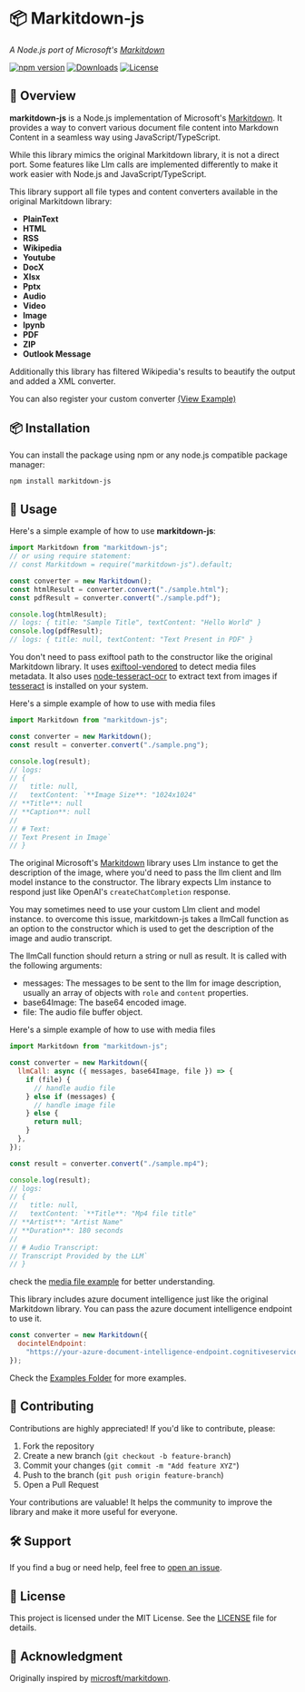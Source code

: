 # 📦 Markitdown-js

_A Node.js port of Microsoft's [Markitdown](https://github.com/microsoft/markitdown)_

[![npm version](https://img.shields.io/npm/v/markitdown-js.svg)](https://www.npmjs.com/package/markitdown-js)
[![Downloads](https://img.shields.io/npm/dt/markitdown-js.svg)](https://www.npmjs.com/package/markitdown-js)
[![License](https://img.shields.io/github/license/Mirza-Glitch/markitdown-js)](https://github.com/Mirza-Glitch/markitdown-js/blob/main/LICENSE)

## 🚀 Overview

**markitdown-js** is a Node.js implementation of Microsoft's [Markitdown](https://github.com/microsoft/markitdown). It provides a way to convert various document file content into Markdown Content in a seamless way using JavaScript/TypeScript.

While this library mimics the original Markitdown library, it is not a direct port. Some features like Llm calls are implemented differently to make it work easier with Node.js and JavaScript/TypeScript.

This library support all file types and content converters available in the original Markitdown library:

- **PlainText**
- **HTML**
- **RSS**
- **Wikipedia**
- **Youtube**
- **DocX**
- **Xlsx**
- **Pptx**
- **Audio**
- **Video**
- **Image**
- **Ipynb**
- **PDF**
- **ZIP**
- **Outlook Message**

Additionally this library has filtered Wikipedia's results to beautify the output and added a XML converter.

You can also register your custom converter [(View Example)](https://github.com/Mirza-Glitch/markitdown-js/blob/main/examples/customParser.ts)

## 📦 Installation

You can install the package using npm or any node.js compatible package manager:

```sh
npm install markitdown-js
```

## 📖 Usage

Here's a simple example of how to use **markitdown-js**:

```javascript
import Markitdown from "markitdown-js";
// or using require statement:
// const Markitdown = require("markitdown-js").default;

const converter = new Markitdown();
const htmlResult = converter.convert("./sample.html");
const pdfResult = converter.convert("./sample.pdf");

console.log(htmlResult);
// logs: { title: "Sample Title", textContent: "Hello World" }
console.log(pdfResult);
// logs: { title: null, textContent: "Text Present in PDF" }
```

You don't need to pass exiftool path to the constructor like the original Markitdown library. It uses [exiftool-vendored](https://www.npmjs.com/package/exiftool-vendored) to detect media files metadata. It also uses [node-tesseract-ocr](https://www.npmjs.com/package/node-tesseract-ocr) to extract text from images if [tesseract](https://github.com/tesseract-ocr/tesseract) is installed on your system.

Here's a simple example of how to use with media files

```javascript
import Markitdown from "markitdown-js";

const converter = new Markitdown();
const result = converter.convert("./sample.png");

console.log(result);
// logs:
// {
//   title: null,
//   textContent: `**Image Size**: "1024x1024"
// **Title**: null
// **Caption**: null
//
// # Text:
// Text Present in Image`
// }
```

The original Microsoft's [Markitdown](https://github.com/microsoft/markitdown) library uses Llm instance to get the description of the image, where you'd need to pass the llm client and llm model instance to the constructor. The library expects Llm instance to respond just like OpenAI's `createChatCompletion` response.

You may sometimes need to use your custom Llm client and model instance. to overcome this issue, markitdown-js takes a llmCall function as an option to the constructor which is used to get the description of the image and audio transcript.

The llmCall function should return a string or null as result. It is called with the following arguments:

- messages: The messages to be sent to the llm for image description, usually an array of objects with `role` and `content` properties.
- base64Image: The base64 encoded image.
- file: The audio file buffer object.

Here's a simple example of how to use with media files

```javascript
import Markitdown from "markitdown-js";

const converter = new Markitdown({
  llmCall: async ({ messages, base64Image, file }) => {
    if (file) {
      // handle audio file
    } else if (messages) {
      // handle image file
    } else {
      return null;
    }
  },
});

const result = converter.convert("./sample.mp4");

console.log(result);
// logs:
// {
//   title: null,
//   textContent: `**Title**: "Mp4 file title"
// **Artist**: "Artist Name"
// **Duration**: 180 seconds
//
// # Audio Transcript:
// Transcript Provided by the LLM`
// }
```

check the [media file example](https://github.com/Mirza-Glitch/markitdown-js/blob/main/examples/multi-media.ts) for better understanding.

This library includes azure document intelligence just like the original Markitdown library. You can pass the azure document intelligence endpoint to use it.

```javascript
const converter = new Markitdown({
  docintelEndpoint:
    "https://your-azure-document-intelligence-endpoint.cognitiveservices.azure.com/",
});
```

Check the [Examples Folder](https://github.com/Mirza-Glitch/markitdown-js/tree/main/examples) for more examples.

## 🤝 Contributing

Contributions are highly appreciated! If you'd like to contribute, please:

1.  Fork the repository
2.  Create a new branch (`git checkout -b feature-branch`)
3.  Commit your changes (`git commit -m "Add feature XYZ"`)
4.  Push to the branch (`git push origin feature-branch`)
5.  Open a Pull Request

Your contributions are valuable! It helps the community to improve the library and make it more useful for everyone.

## 🛠 Support

If you find a bug or need help, feel free to [open an issue](https://github.com/Mirza-Glitch/markitdown-js/issues).

## 📜 License

This project is licensed under the MIT License. See the [LICENSE](https://github.com/Mirza-Glitch/markitdown-js/blob/main/LICENSE) file for details.

## 🎉 Acknowledgment

Originally inspired by [microsft/markitdown](https://github.com/microsoft/markitdown).
